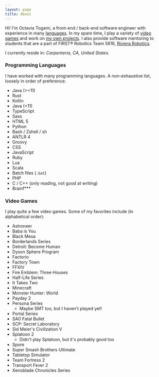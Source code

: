 ```yaml
---
layout: page
title: About
---
```


Hi! I'm Octavia Togami, a front-end / back-end software engineer with experience in many 
[languages](#programming-languages). In my spare time, I play a variety of [video games](#video-games) and work on
[my own projects](https://github.com/octylFractal). I also provide software mentoring to students that are a part of
FIRST® Robotics Team 5818, [Riviera Robotics](https://www.rivierarobotics.org/).

I currently reside in: _Carpenteria, CA, United States_.

### Programming Languages
I have worked with many programming languages. A non-exhaustive list, loosely in order of preference:

- Java (>=11)
- Rust
- Kotlin
- Java (<11)
- TypeScript
- Sass
- HTML 5
- Python
- Bash / Zshell / sh
- ANTLR 4
- Groovy
- CSS
- JavaScript
- Ruby
- Lua
- Scala
- Batch files (`.bat`)
- PHP
- C / C++ (only reading, not good at writing)
- Brainf***

### Video Games
I play quite a few video games. Some of my favorites include (in alphabetical order):

- Astroneer
- Baba is You
- Black Mesa
- Borderlands Series
- Detroit: Become Human
- Dyson Sphere Program
- Factorio
- Factory Town
- FFXIV
- Fire Emblem: Three Houses
- Half-Life Series
- It Takes Two
- Minecraft
- Monster Hunter: World
- Payday 2
- Persona Series
  - Maybe SMT too, but I haven't played yet!
- Portal Series
- SAO Fatal Bullet
- SCP: Secret Laboratory
- Sid Meier's Civilization V
- Splatoon 2
  - Didn't play Splatoon, but it's probably good too
- Spore
- Super Smash Brothers Ultimate
- Tabletop Simulator
- Team Fortress 2
- Transport Fever 2
- Xenoblade Chronicles Series
